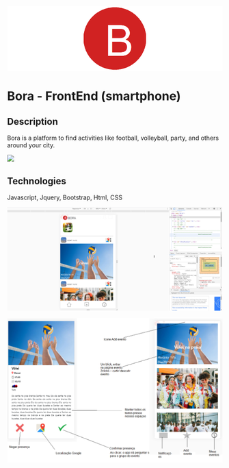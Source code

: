 ![](logo.png)

# Bora - FrontEnd (smartphone)

## Description

Bora is a platform to find activities like football, volleyball, party, and others around your city.

![](Project1.bmp)

## Technologies

Javascript, Jquery, Bootstrap, Html, CSS

![](Example.png)

![](Project2.png)
